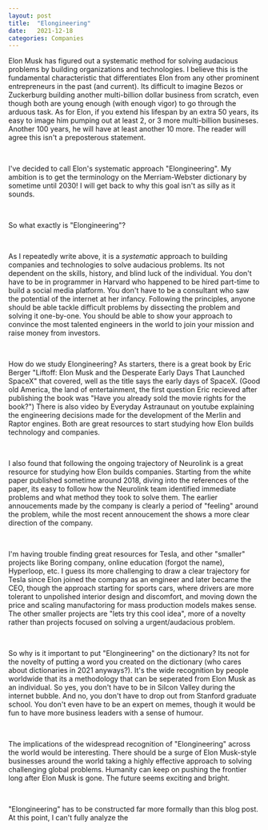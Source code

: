 ```yaml
---
layout: post
title:  "Elongineering"
date:   2021-12-18
categories: Companies
---
```


Elon Musk has figured out a systematic method for solving audacious problems by building organizations and technologies. I believe this is the fundamental characteristic that differentiates Elon from any other prominent entrepreneurs in the past (and current). Its difficult to imagine Bezos or Zuckerburg building another multi-billion dollar business from scratch, even though both are young enough (with enough vigor) to go through the arduous task. As for Elon, if you extend his lifespan by an extra 50 years, its easy to image him pumping out at least 2, or 3 more multi-billion busineses. Another 100 years, he will have at least another 10 more. The reader will agree this isn't a preposterous statement. 

&nbsp;&nbsp;

I've decided to call Elon's systematic approach "Elongineering". My ambition is to get the terminology on the Merriam-Webster dictionary by sometime until 2030! I will get back to why this goal isn't as silly as it sounds. 

&nbsp;&nbsp;

So what exactly is "Elongineering"? 

&nbsp;&nbsp;

As I repeatedly write above, it is a *systematic* approach to building companies and technologies to solve audacious problems. Its not dependent on the skills, history, and blind luck of the individual. You don't have to be in programmer in Harvard who happened to be hired part-time to build a social media platform. You don't have to be a consultant who saw the potential of the internet at her infancy. Following the principles, anyone should be able tackle difficult problems by dissecting the problem and solving it one-by-one. You should be able to show your approach to convince the most talented engineers in the world to join your mission and raise money from investors. 

&nbsp;&nbsp;

How do we study Elongineering? As starters, there is a great book by Eric Berger "Liftoff: Elon Musk and the Desperate Early Days That Launched SpaceX" that covered, well as the title says the early days of SpaceX. (Good old America, the land of entertainment, the first question Eric recieved after publishing the book was "Have you already sold the movie rights for the book?") There is also video by Everyday Astraunaut on youtube explaining the engineering decisions made for the development of the Merlin and Raptor engines. Both are great resources to start studying how Elon builds technology and companies.  

&nbsp;&nbsp;

I also found that following the ongoing trajectory of Neurolink is a great resource for studying how Elon builds companies. Starting from the white paper published sometime around 2018, diving into the references of the paper, its easy to follow how the Neurolink team identified immediate problems and what method they took to solve them. The earlier annoucements made by the company is clearly a period of "feeling" around the problem, while the most recent annoucement the shows a more clear direction of the company. 

&nbsp;&nbsp;

I'm having trouble finding great resources for Tesla, and other "smaller" projects like Boring company, online education (forgot the name), Hyperloop, etc. I guess its more challenging to draw a clear trajectory for Tesla since Elon joined the company as an engineer and later became the CEO, though the approach starting for sports cars, where drivers are more tolerant to unpolished interior design and discomfort, and moving down the price and scaling manufactoring for mass production models makes sense. The other smaller projects are "lets try this cool idea", more of a novelty rather than projects focused on solving a urgent/audacious problem. 

&nbsp;&nbsp;

So why is it important to put "Elongineering" on the dictionary? Its not for the novelty of putting a word you created on the dictionary (who cares about dictionaries in 2021 anyways?). It's the wide recognition by people worldwide that its a methodology that can be seperated from Elon Musk as an individual. So yes, you don't have to be in Silcon Valley during the internet bubble. And no, you don't have to drop out from Stanford graduate school. You don't even have to be an expert on memes, though it would be fun to have more business leaders with a sense of humour. 

&nbsp;&nbsp;

The implications of the widespread recognition of "Elongineering" across the world would be interesting. There should be a surge of Elon Musk-style businesses around the world taking a highly effective approach to solving challenging global problems. Humanity can keep on pushing the frontier long after Elon Musk is gone. The future seems exciting and bright. 

&nbsp;&nbsp;

"Elongineering" has to be constructed far more formally than this blog post. At this point, I can't fully analyze the 
